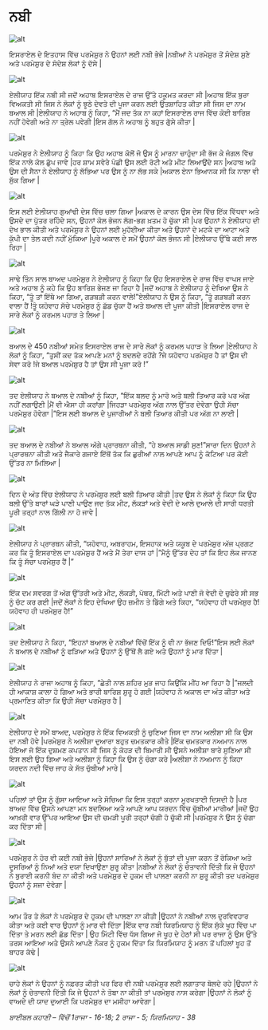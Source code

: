 # ਨਬੀ

![alt](https://cdn.door43.org/obs/jpg/360px/obs-en-19-01.jpg)

ਇਸਰਾਏਲ ਦੇ ਇਤਹਾਸ ਵਿੱਚ  ਪਰਮੇਸ਼ੁਰ  ਨੇ ਉਹਨਾਂ ਲਈ ਨਬੀ ਭੇਜੇ |ਨਬੀਆਂ ਨੇ ਪਰਮੇਸ਼ੁਰ  ਤੋਂ ਸੰਦੇਸ਼ ਸੁਣੇ ਅਤੇ ਪਰਮੇਸ਼ੁਰ ਦੇ ਸੰਦੇਸ਼ ਲੋਕਾਂ ਨੂੰ ਦੱਸੇ |

![alt](https://cdn.door43.org/obs/jpg/360px/obs-en-19-02.jpg)

ਏਲੀਯਾਹ  ਇੱਕ  ਨਬੀ ਸੀ ਜਦੋਂ ਅਹਾਬ ਇਸਰਾਏਲ ਦੇ ਰਾਜ ਉੱਤੇ ਹਕੂਮਤ ਕਰਦਾ ਸੀ |ਅਹਾਬ ਇੱਕ  ਬੁਰਾ ਵਿਅਕਤੀ ਸੀ ਜਿਸ ਨੇ ਲੋਕਾਂ ਨੂੰ ਝੂਠੇ ਦੇਵਤੇ ਦੀ ਪੂਜਾ ਕਰਨ ਲਈ ਉਤਸ਼ਾਹਿਤ ਕੀਤਾ ਸੀ ਜਿਸ ਦਾ ਨਾਮ ਬਆਲ  ਸੀ |ਏਲੀਯਾਹ  ਨੇ ਅਹਾਬ ਨੂੰ ਕਿਹਾ, “ਮੈਂ ਜਦ ਤੱਕ ਨਾ ਕਹਾਂ ਇਸਰਾਏਲ ਰਾਜ ਵਿੱਚ  ਕੋਈ ਬਾਰਿਸ਼ ਨਹੀਂ ਹੋਵੇਗੀ ਅਤੇ ਨਾ ਤ੍ਰੇਲ ਪਵੇਗੀ |ਇਸ ਗੱਲ ਨੇ ਅਹਾਬ ਨੂੰ ਬਹੁਤ ਗੁੱਸੇ ਕੀਤਾ |

![alt](https://cdn.door43.org/obs/jpg/360px/obs-en-19-03.jpg)

ਪਰਮੇਸ਼ੁਰ  ਨੇ ਏਲੀਯਾਹ ਨੂੰ ਕਿਹਾ ਕਿ ਉਹ ਅਹਾਬ ਕੋਲੋਂ ਜੋ ਉਸ ਨੂੰ ਮਾਰਨਾ ਚਾਹੁੰਦਾ ਸੀ ਭੱਜ ਕੇ ਜੰਗਲ ਵਿੱਚ ਇੱਕ ਨਾਲੇ ਕੋਲ ਛੁੱਪ ਜਾਵੇ |ਹਰ ਸ਼ਾਮ ਸਵੇਰੇ ਪੰਛੀ ਉਸ ਲਈ ਰੋਟੀ ਅਤੇ ਮੀਟ ਲਿਆਉਂਦੇ ਸਨ |ਅਹਾਬ ਅਤੇ ਉਸ ਦੀ ਸੈਨਾ ਨੇ ਏਲੀਯਾਹ ਨੂੰ ਲੱਭਿਆ ਪਰ ਉਸ ਨੂੰ ਨਾ ਲੱਭ ਸਕੇ |ਅਕਾਲ ਏਨਾ ਭਿਆਨਕ ਸੀ ਕਿ ਨਾਲਾ ਵੀ ਸੁੱਕ ਗਿਆ |

![alt](https://cdn.door43.org/obs/jpg/360px/obs-en-19-04.jpg)

ਇਸ ਲਈ ਏਲੀਯਾਹ ਗੁਆਂਢੀ ਦੇਸ ਵਿੱਚ  ਚਲਾ ਗਿਆ |ਅਕਾਲ ਦੇ ਕਾਰਨ ਉਸ ਦੇਸ ਵਿੱਚ  ਇੱਕ  ਵਿੱਧਵਾ ਅਤੇ ਉਸਦੇ ਦਾ ਪੁੱਤਰ  ਰਹਿੰਦੇ ਸਨ, ਉਹਨਾਂ ਕੋਲ ਭੋਜਨ ਲੱਗ-ਭਗ ਖ਼ਤਮ ਹੋ ਚੁੱਕਾ ਸੀ |ਪਰ ਉਹਨਾਂ ਨੇ ਏਲੀਯਾਹ ਦੀ ਦੇਖ ਭਾਲ ਕੀਤੀ ਅਤੇ ਪਰਮੇਸ਼ੁਰ  ਨੇ ਉਹਨਾਂ ਲਈ ਮੁਹੱਈਆ ਕੀਤਾ ਅਤੇ  ਉਹਨਾਂ ਦੇ ਮਟਕੇ ਦਾ ਆਟਾ ਅਤੇ ਕੁੱਪੀ ਦਾ ਤੇਲ ਕਦੀ ਨਹੀਂ ਮੁੱਕਿਆ |ਪੂਰੇ ਅਕਾਲ ਦੇ ਸਮੇਂ ਉਹਨਾਂ ਕੋਲ ਭੋਜਨ ਸੀ |ਏਲੀਯਾਹ ਉੱਥੇ ਕਈ ਸਾਲ ਰਿਹਾ |

![alt](https://cdn.door43.org/obs/jpg/360px/obs-en-19-05.jpg)

ਸਾਢੇ ਤਿੰਨ ਸਾਲ ਬਾਅਦ ਪਰਮੇਸ਼ੁਰ  ਨੇ ਏਲੀਯਾਹ ਨੂੰ ਕਿਹਾ ਕਿ ਉਹ ਇਸਰਾਏਲ ਦੇ ਰਾਜ ਵਿੱਚ  ਵਾਪਸ ਜਾਏ ਅਤੇ ਅਹਾਬ ਨੂੰ ਕਹੇ ਕਿ ਉਹ ਬਾਰਿਸ਼ ਭੇਜਣ ਜਾ ਰਿਹਾ ਹੈ |ਜਦੋਂ ਅਹਾਬ ਨੇ ਏਲੀਯਾਹ ਨੂੰ ਦੇਖਿਆ ਉਸ ਨੇ ਕਿਹਾ, “ਤੂੰ ਤਾਂ ਇੱਥੇ ਆ ਗਿਆ, ਗੜਬੜੀ ਕਰਨ ਵਾਲੇ!”ਏਲੀਯਾਹ ਨੇ ਉਸ ਨੂੰ ਕਿਹਾ, “ਤੂੰ  ਗੜਬੜੀ ਕਰਨ ਵਾਲਾ ਹੈਂ !ਤੂੰ ਯਹੋਵਾਹ ਸੱਚੇ ਪਰਮੇਸ਼ੁਰ  ਨੂੰ ਛੱਡ ਚੁੱਕਾ ਹੈਂ ਅਤੇ ਬਆਲ  ਦੀ ਪੂਜਾ ਕੀਤੀ |ਇਸਰਾਏਲ ਰਾਜ ਦੇ ਸਾਰੇ ਲੋਕਾਂ ਨੂੰ ਕਰਮਲ ਪਹਾੜ ਤੇ ਲਿਆ |

![alt](https://cdn.door43.org/obs/jpg/360px/obs-en-19-06.jpg)

ਬਆਲ  ਦੇ 450 ਨਬੀਆਂ ਸਮੇਤ ਇਸਰਾਏਲ ਰਾਜ ਦੇ ਸਾਰੇ ਲੋਕਾਂ ਨੂੰ ਕਰਮਲ ਪਹਾੜ ਤੇ ਲਿਆ |ਏਲੀਯਾਹ ਨੇ ਲੋਕਾਂ ਨੂੰ ਕਿਹਾ, “ਤੁਸੀਂ ਕਦ ਤੱਕ ਆਪਣੇ ਮਨਾਂ ਨੂੰ ਬਦਲਦੇ ਰਹੋਂਗੇ ?ਜੇ ਯਹੋਵਾਹ ਪਰਮੇਸ਼ੁਰ ਹੈ  ਤਾਂ ਉਸ ਦੀ ਸੇਵਾ ਕਰੋ !ਜੇ ਬਆਲ  ਪਰਮੇਸ਼ੁਰ  ਹੈ ਤਾਂ ਉਸ ਸੀ ਪੂਜਾ ਕਰੋ !”

![alt](https://cdn.door43.org/obs/jpg/360px/obs-en-19-07.jpg)

ਤਦ  ਏਲੀਯਾਹ ਨੇ ਬਆਲ  ਦੇ ਨਬੀਆਂ ਨੂੰ ਕਿਹਾ, “ਇੱਕ  ਬਲਦ ਨੂੰ ਮਾਰੋ ਅਤੇ ਬਲੀ ਤਿਆਰ ਕਰੋ ਪਰ ਅੱਗ ਨਹੀਂ ਲਗਾਉਣੀ |ਮੈਂ ਵੀ ਐਸਾ ਹੀ ਕਰਾਂਗਾ |ਜਿਹੜਾ ਪਰਮੇਸ਼ੁਰ ਅੱਗ ਨਾਲ ਉੱਤਰ ਦੇਵੇਗਾ ਉਹੀ ਸੱਚਾ ਪਰਮੇਸ਼ੁਰ  ਹੋਵੇਗਾ |”ਇਸ ਲਈ ਬਆਲ  ਦੇ ਪੁਜਾਰੀਆਂ ਨੇ ਬਲੀ ਤਿਆਰ ਕੀਤੀ ਪਰ ਅੱਗ ਨਾ ਲਾਈ |

![alt](https://cdn.door43.org/obs/jpg/360px/obs-en-19-08.jpg)

ਤਦ  ਬਆਲ  ਦੇ ਨਬੀਆਂ ਨੇ ਬਆਲ  ਅੱਗੇ ਪ੍ਰਾਰਥਨਾ ਕੀਤੀ, “ਹੇ ਬਆਲ ਸਾਡੀ ਸੁਣ!”ਸਾਰਾ ਦਿਨ ਉਹਨਾਂ ਨੇ ਪ੍ਰਾਰਥਨਾ ਕੀਤੀ ਅਤੇ ਜੈਕਾਰੇ ਗਜਾਏ ਇੱਥੋਂ ਤੱਕ ਕਿ  ਛੁਰੀਆਂ ਨਾਲ ਆਪਣੇ ਆਪ ਨੂੰ ਕੱਟਿਆ ਪਰ ਕੋਈ ਉੱਤਰ ਨਾ ਮਿਲਿਆ |

![alt](https://cdn.door43.org/obs/jpg/360px/obs-en-19-09.jpg)

ਦਿਨ ਦੇ ਅੰਤ ਵਿੱਚ  ਏਲੀਯਾਹ ਨੇ ਪਰਮੇਸ਼ੁਰ  ਲਈ ਬਲੀ ਤਿਆਰ ਕੀਤੀ |ਤਦ  ਉਸ ਨੇ ਲੋਕਾਂ ਨੂੰ ਕਿਹਾ ਕਿ ਉਹ ਬਲੀ ਉੱਤੇ ਬਾਰਾਂ ਘੜੇ ਪਾਣੀ ਪਾਉਣ ਜਦ ਤੱਕ ਮੀਟ, ਲੱਕੜਾਂ ਅਤੇ ਵੇਦੀ  ਦੇ ਆਲੇ ਦੁਆਲੇ ਦੀ ਸਾਰੀ ਧਰਤੀ ਪੂਰੀ ਤਰ੍ਹਾਂ  ਨਾਲ ਗਿੱਲੀ ਨਾ ਹੋ ਜਾਵੇ |

![alt](https://cdn.door43.org/obs/jpg/360px/obs-en-19-10.jpg)

ਏਲੀਯਾਹ ਨੇ ਪ੍ਰਾਰਥਨ ਕੀਤੀ, “ਯਹੋਵਾਹ, ਅਬਰਾਹਮ, ਇਸਹਾਕ ਅਤੇ ਯਕੂਬ ਦੇ ਪਰਮੇਸ਼ੁਰ  ਅੱਜ ਪ੍ਰਗਟ ਕਰ ਕਿ ਤੂੰ ਇਸਰਾਏਲ ਦਾ ਪਰਮੇਸ਼ੁਰ  ਹੈਂ ਅਤੇ ਮੈਂ ਤੇਰਾ ਦਾਸ ਹਾਂ |”ਮੈਨੂੰ ਉੱਤਰ ਦੇਹ ਤਾਂ ਕਿ ਇਹ ਲੋਕ ਜਾਨਣ ਕਿ ਤੂੰ ਸੱਚਾ ਪਰਮੇਸ਼ੁਰ  ਹੈਂ |” 

![alt](https://cdn.door43.org/obs/jpg/360px/obs-en-19-11.jpg)

ਇੱਕ  ਦਮ ਸਵਰਗ ਤੋਂ ਅੱਗ ਉੱਤਰੀ ਅਤੇ ਮੀਟ, ਲੱਕੜੀ, ਪੱਥਰ, ਮਿੱਟੀ ਅਤੇ ਪਾਣੀ ਜੋ ਵੇਦੀ  ਦੇ ਚੁਫੇਰੇ ਸੀ ਸਭ ਨੂੰ ਚੱਟ ਕਰ ਗਈ |ਜਦੋਂ ਲੋਕਾਂ ਨੇ ਇਹ ਦੇਖਿਆ ਉਹ ਜ਼ਮੀਨ ਤੇ ਡਿੱਗੇ ਅਤੇ ਕਿਹਾ, “ਯਹੋਵਾਹ ਹੀ ਪਰਮੇਸ਼ੁਰ  ਹੈ!ਯਹੋਵਾਹ ਹੀ ਪਰਮੇਸ਼ੁਰ  ਹੈ!”

![alt](https://cdn.door43.org/obs/jpg/360px/obs-en-19-12.jpg)

ਤਦ  ਏਲੀਯਾਹ ਨੇ ਕਿਹਾ, “ਇਹਨਾਂ ਬਆਲ  ਦੇ ਨਬੀਆਂ ਵਿੱਚੋਂ  ਇੱਕ ਨੂੰ ਵੀ ਨਾ ਭੱਜਣ ਦਿਓ!”ਇਸ ਲਈ ਲੋਕਾਂ ਨੇ ਬਆਲ  ਦੇ ਨਬੀਆਂ ਨੂੰ ਫੜਿਆ ਅਤੇ ਉਹਨਾਂ ਨੂੰ ਉੱਥੋਂ ਲੈ ਗਏ ਅਤੇ ਉਹਨਾਂ ਨੂੰ ਮਾਰ ਦਿੱਤਾ |

![alt](https://cdn.door43.org/obs/jpg/360px/obs-en-19-13.jpg)

ਏਲੀਯਾਹ ਨੇ ਰਾਜਾ ਅਹਾਬ ਨੂੰ ਕਿਹਾ, “ਛੇਤੀ ਨਾਲ ਸ਼ਹਿਰ ਮੁੜ ਜਾਹ ਕਿਉਂਕਿ ਮੀਂਹ ਆ ਰਿਹਾ ਹੈ |”ਜਲਦੀ ਹੀ ਆਕਾਸ਼ ਕਾਲਾ ਹੋ ਗਿਆ ਅਤੇ ਭਾਰੀ ਬਾਰਿਸ਼ ਸ਼ੁਰੂ ਹੋ ਗਈ |ਯਹੋਵਾਹ ਨੇ ਅਕਾਲ ਦਾ ਅੰਤ ਕੀਤਾ ਅਤੇ ਪ੍ਰਮਾਣਿਤ ਕੀਤਾ ਕਿ ਉਹੀ ਸੱਚਾ ਪਰਮੇਸ਼ੁਰ  ਹੈ |

![alt](https://cdn.door43.org/obs/jpg/360px/obs-en-19-14.jpg)

ਏਲੀਯਾਹ ਦੇ ਸਮੇਂ ਬਾਅਦ, ਪਰਮੇਸ਼ੁਰ  ਨੇ ਇੱਕ  ਵਿਅਕਤੀ ਨੂੰ ਚੁਣਿਆ ਜਿਸ ਦਾ ਨਾਮ ਅਲੀਸ਼ਾ ਸੀ ਕਿ ਉਸ ਦਾ ਨਬੀ ਹੋਵੇ |ਪਰਮੇਸ਼ੁਰ  ਨੇ ਅਲੀਸ਼ਾ ਦੁਆਰਾ ਬਹੁਤ ਚਮਤਕਾਰ ਕੀਤੇ |ਇੱਕ  ਚਮਤਕਾਰ ਨਅਮਾਨ ਨਾਲ ਹੋਇਆ ਜੋ ਇੱਕ  ਦੁਸ਼ਮਣ ਕਪਤਾਨ ਸੀ ਜਿਸ ਨੂੰ ਕੋਹੜ ਦੀ ਬਿਮਾਰੀ ਸੀ ਉਸਨੇ ਅਲੀਸ਼ਾ ਬਾਰੇ ਸੁਣਿਆ ਸੀ ਇਸ ਲਈ ਉਹ ਗਿਆ ਅਤੇ ਅਲੀਸ਼ਾ ਨੂੰ ਕਿਹਾ ਕਿ ਉਸ ਨੂੰ ਚੰਗਾ ਕਰੇ |ਅਲੀਸ਼ਾ ਨੇ ਨਅਮਾਨ ਨੂੰ ਕਿਹਾ ਯਰਦਨ ਨਦੀ ਵਿੱਚ  ਜਾਹ ਕੇ ਸੱਤ ਚੁੱਬੀਆਂ ਮਾਰੇ |

![alt](https://cdn.door43.org/obs/jpg/360px/obs-en-19-15.jpg)

ਪਹਿਲਾਂ ਤਾਂ ਉਸ ਨੂੰ ਗੁੱਸਾ ਆਇਆ ਅਤੇ ਸੋਚਿਆ ਕਿ ਇਸ ਤਰ੍ਹਾਂ  ਕਰਨਾ ਮੂਰਖਤਾਈ ਦਿਸਦੀ ਹੈ |ਪਰ ਬਾਅਦ ਵਿੱਚ ਉਸਨੇ ਆਪਣਾ ਮਨ ਬਦਲਿਆ ਅਤੇ ਆਪਣੇ ਆਪ ਯਰਦਨ ਵਿੱਚ  ਚੁੱਬੀਆਂ ਮਾਰੀਆਂ |ਜਦੋਂ ਉਹ ਆਖ਼ਰੀ ਵਾਰ  ਉੱਪਰ ਆਇਆ ਉਸ ਦੀ ਚਮੜੀ ਪੂਰੀ ਤਰ੍ਹਾਂ  ਚੰਗੀ ਹੋ ਚੁੱਕੀ ਸੀ |ਪਰਮੇਸ਼ੁਰ  ਨੇ ਉਸ ਨੂੰ ਚੰਗਾ ਕਰ ਦਿੱਤਾ ਸੀ |

![alt](https://cdn.door43.org/obs/jpg/360px/obs-en-19-16.jpg)

ਪਰਮੇਸ਼ੁਰ  ਨੇ ਹੋਰ ਵੀ ਕਈ ਨਬੀ ਭੇਜੇ |ਉਹਨਾਂ ਸਾਰਿਆਂ ਨੇ ਲੋਕਾਂ ਨੂੰ ਬੁੱਤਾਂ ਦੀ ਪੂਜਾ ਕਰਨ ਤੋਂ ਰੋਕਿਆ ਅਤੇ ਦੂਸਰਿਆਂ ਨੂੰ  ਨਿਆਂ ਅਤੇ ਦਯਾ ਦਿਖਾਉਣਾ ਸ਼ੁਰੂ ਕੀਤਾ |ਨਬੀਆਂ ਨੇ ਲੋਕਾਂ ਨੂੰ ਚੇਤਾਵਨੀ ਦਿੱਤੀ ਕਿ ਜੇ ਉਹਨਾਂ ਨੇ ਬੁਰਾਈ ਕਰਨੀ ਬੰਦ ਨਾ ਕੀਤੀ ਅਤੇ ਪਰਮੇਸ਼ੁਰ ਦੇ ਹੁਕਮ ਦੀ ਪਾਲਣਾ ਕਰਨੀ ਨਾ ਸ਼ੁਰੂ ਕੀਤੀ ਤਦ ਪਰਮੇਸ਼ੁਰ ਉਹਨਾਂ ਨੂੰ ਸਜਾ ਦੇਵੇਗਾ |

![alt](https://cdn.door43.org/obs/jpg/360px/obs-en-19-17.jpg)

ਆਮ ਤੌਰ ਤੇ ਲੋਕਾਂ ਨੇ ਪਰਮੇਸ਼ੁਰ ਦੇ ਹੁਕਮ ਦੀ ਪਾਲਣਾ ਨਾ ਕੀਤੀ |ਉਹਨਾਂ ਨੇ ਨਬੀਆਂ ਨਾਲ ਦੁਰਵਿਵਹਾਰ ਕੀਤਾ ਅਤੇ ਕਈ ਵਾਰ ਉਹਨਾਂ ਨੂੰ ਮਾਰ ਵੀ ਦਿੱਤਾ |ਇੱਕ  ਵਾਰ  ਨਬੀ ਯਿਰਮਿਯਾਹ ਨੂੰ ਇੱਕ  ਸੁੱਕੇ ਖੂਹ ਵਿੱਚ  ਪਾ ਦਿੱਤਾ ਤੇ ਮਰਨ ਲਈ ਛੱਡ ਦਿੱਤਾ | ਉਹ ਮਿੱਟੀ ਵਿੱਚ ਧੱਸ ਗਿਆ ਜੋ ਖੂਹ ਦੇ ਹੇਠਾਂ ਸੀ ਪਰ ਰਾਜਾ ਨੂੰ ਉਸ ਉੱਤੇ ਤਰਸ ਆਇਆ ਅਤੇ ਉਸਨੇ ਆਪਣੇ ਨੌਕਰ ਨੂੰ ਹੁਕਮ ਦਿੱਤਾ ਕਿ ਯਿਰਮਿਯਾਹ  ਨੂੰ ਮਰਨ ਤੋਂ ਪਹਿਲਾਂ ਖੂਹ ਤੋਂ ਬਾਹਰ ਕੱਢੇ |

![alt](https://cdn.door43.org/obs/jpg/360px/obs-en-19-18.jpg)

ਚਾਹੇ ਲੋਕਾਂ ਨੇ ਉਹਨਾਂ ਨੂੰ ਨਫ਼ਰਤ ਕੀਤੀ ਪਰ ਫਿਰ ਵੀ ਨਬੀ ਪਰਮੇਸ਼ੁਰ  ਲਈ ਲਗਾਤਾਰ ਬੋਲਦੇ ਰਹੇ |ਉਹਨਾਂ ਨੇ ਲੋਕਾਂ ਨੂੰ ਚੇਤਾਵਨੀ ਦਿੱਤੀ ਕਿ ਜੇ ਉਹਨਾਂ ਨੇ ਤੋਬਾ ਨਾ ਕੀਤੀ ਤਾਂ ਪਰਮੇਸ਼ੁਰ  ਨਾਸ ਕਰੇਗਾ |ਉਹਨਾਂ ਨੇ ਲੋਕਾਂ ਨੂੰ ਵਾਅਦੇ  ਦੀ ਯਾਦ ਦੁਆਈ ਕਿ ਪਰਮੇਸ਼ੁਰ  ਦਾ ਮਸੀਹਾ ਆਵੇਗਾ |

_ਬਾਈਬਲ ਕਹਾਣੀ – ਵਿੱਚੋਂ 1ਰਾਜਾ - 16-18;  2 ਰਾਜਾ - 5;  ਯਿਰਮਿਯਾਹ -  38_